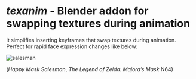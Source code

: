 # _texanim_ - Blender addon for swapping textures during animation


It simplifies inserting keyframes that swap textures during animation. Perfect for rapid face expression changes like below: 

![salesman](https://user-images.githubusercontent.com/50328147/212757020-6534ce71-399b-453f-9af6-4e3c165c7398.png)

(_Happy Mask Salesman_, _The Legend of Zelda: Majora’s Mask_ N64)
